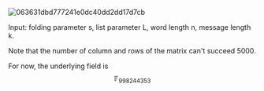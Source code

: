 ![063631dbd777241e0dc40dd2dd17d7cb](https://github.com/user-attachments/assets/896eea04-afe5-4667-bc7d-b83018e0c754)


Input: folding parameter s, list parameter L, word length n, message length k.

Note that the number of column and rows of the matrix can't succeed 5000.

For now, the underlying field is $$\mathbb{F}_{998244353}$$
